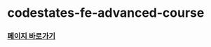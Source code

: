 # codestates-fe-advanced-course

### [페이지 바로가기](https://kimoony.github.io/codestates-fe-advanced-course/)